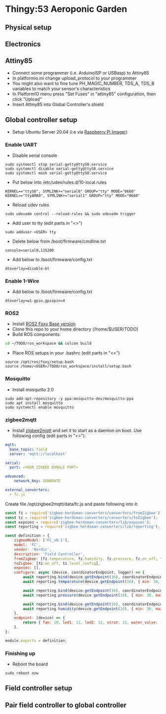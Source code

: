 # Thingy:53 Aeroponic Garden

## Physical setup

## Electronics
## Attiny85
* Connect some programmer (i.e. ArduinoISP or USBasp) to Attiny85
* In platformio.ini change upload_protocol to your programmer
* You might also want to fine tune PH_MAGIC_NUMBER, TDS_A, TDS_B variables to match your sensor's characteristics
* In PlatformIO menu press "Set Fuses" in "attiny85" configuration, then click "Upload"
* Insert Attiny85 into Global Controller's shield

## Global controller setup
* Setup Ubuntu Server 20.04 (i.e via [Raspberry Pi Imager](https://www.raspberrypi.com/software/))

### Enable UART
* Disable serial console
```
sudo systemctl stop serial-getty@ttyS0.service
sudo systemctl disable serial-getty@ttyS0.service
sudo systemctl mask serial-getty@ttyS0.service
```
* Put below into /etc/udev/rules.d/10-local.rules
```
KERNEL=="ttyS0", SYMLINK+="serial0" GROUP="tty" MODE="0660"
KERNEL=="ttyAMA0", SYMLINK+="serial1" GROUP="tty" MODE="0660"
```
* Reload udev rules
```
sudo udevadm control --reload-rules && sudo udevadm trigger
```
* Add user to tty (edit parts in "<>")
```
sudo adduser <USER> tty
```
* Delete below from /boot/firmware/cmdline.txt
```
console=serial0,115200
```
* Add below to /boot/firmware/config.txt
```
dtoverlay=disable-bt
```
### Enable 1-Wire
* Add below to /boot/firmware/config.txt
```
dtoverlay=w1-gpio,gpiopin=4
```

### ROS2
* Install [ROS2 Foxy Base version](https://docs.ros.org/en/foxy/Installation/Ubuntu-Install-Debians.html)
* Clone this repo to your home directory (/home/$USER/TODO)
* Build ROS components:
```bash
cd ~/TODO/ros_workspace && colcon build
```
* Place ROS setups in your .bashrc (edit parts in "<>")
```
source /opt/ros/foxy/setup.bash
source /home/<USER>/TODO/ros_workspace/install/setup.bash

```
### Mosquitto
* Install mosquitto 2.0
```
sudo add-apt-repository -y ppa:mosquitto-dev/mosquitto-ppa
sudo apt install mosquitto
sudo systemctl enable mosquitto
```

### zigbee2mqtt
* Install [zigbee2mqtt](https://www.zigbee2mqtt.io/guide/installation/01_linux.html) and set it to start as a daemon on boot. Use following config (edit parts in "<>"):
```yaml
mqtt:
  base_topic: field
  server: 'mqtt://localhost'

serial:
  port: <YOUR ZIGBEE DONGLE PORT>

advanced:
    network_key: GENERATE

external_converters:
  - fc.js
```

Create file /opt/zigbee2mqtt/data/fc.js and paste following into it:
```js
const fz = require('zigbee-herdsman-converters/converters/fromZigbee');
const tz = require('zigbee-herdsman-converters/converters/toZigbee');
const exposes = require('zigbee-herdsman-converters/lib/exposes');
const reporting = require('zigbee-herdsman-converters/lib/reporting');

const definition = {
    zigbeeModel: ['FC_v0.1'],
    model: 'FC',
    vendor: 'Nordic',
    description: 'Field Controller',
    fromZigbee: [fz.temperature, fz.humidity, fz.pressure, fz.on_off, fz.level_config],
    toZigbee: [tz.on_off, tz.level_config],
    exposes: [],
    configure: async (device, coordinatorEndpoint, logger) => {
        await reporting.bind(device.getEndpoint(16), coordinatorEndpoint, ['msTemperatureMeasurement']);
        await reporting.temperature(device.getEndpoint(16), { min: 30, max: 30, change: 0 });

        await reporting.bind(device.getEndpoint(16), coordinatorEndpoint, ['msPressureMeasurement']);
        await reporting.pressure(device.getEndpoint(16), { min: 30, max: 30, change: 0 });

        await reporting.bind(device.getEndpoint(16), coordinatorEndpoint, ['msRelativeHumidity']);
        await reporting.humidity(device.getEndpoint(16), { min: 30, max: 30, change: 0 });
    },
    endpoint: (device) => {
        return { fan: 10, led1: 11, led2: 12, strat: 13, water_valve: 14, nutri_valve: 15, sensors: 16 };
    },
};

module.exports = definition;
```

### Finishing up
* Reboot the board
```
sudo reboot now
```

## Field controller setup

## Pair field controller to global controller